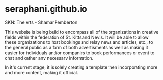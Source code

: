 # seraphani.github.io
SKN: The Arts - Shamar Pemberton

This website is being build to encompass all of the organizations in creative fields within the federation of St. Kitts and Nevis. 
It will be able to allow these organizations to host bookings and relay news and articles, etc., to the general public as a form of both advertisments as well as making it easier for individuals and/or companies to book performances or event to chat and gather any necessary information.

In it's current stage, it is solely creating a template then incorporating more and more content, making it official.
